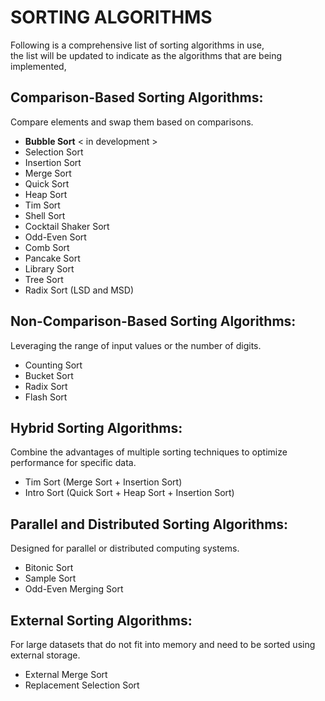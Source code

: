 # SORTING ALGORITHMS

Following is a comprehensive list of sorting algorithms in use,\
the list will be updated to indicate as the algorithms that are being implemented,

## Comparison-Based Sorting Algorithms:
Compare elements and swap them based on comparisons.

- **Bubble Sort** < in development >
- Selection Sort
- Insertion Sort
- Merge Sort
- Quick Sort
- Heap Sort
- Tim Sort
- Shell Sort
- Cocktail Shaker Sort
- Odd-Even Sort
- Comb Sort
- Pancake Sort
- Library Sort
- Tree Sort
- Radix Sort (LSD and MSD)

## Non-Comparison-Based Sorting Algorithms:
Leveraging the range of input values or the number of digits.

- Counting Sort
- Bucket Sort
- Radix Sort
- Flash Sort

## Hybrid Sorting Algorithms:
Combine the advantages of multiple sorting techniques to optimize performance for specific data.

- Tim Sort (Merge Sort + Insertion Sort)
- Intro Sort (Quick Sort + Heap Sort + Insertion Sort)

## Parallel and Distributed Sorting Algorithms:
Designed for parallel or distributed computing systems.

- Bitonic Sort
- Sample Sort
- Odd-Even Merging Sort

## External Sorting Algorithms:
For large datasets that do not fit into memory and need to be sorted using external storage.

- External Merge Sort
- Replacement Selection Sort